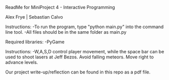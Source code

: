 ReadMe for MiniProject 4 - Interactive Programming

Alex Frye | Sebastian Calvo

Instructions:
-To run the program, type "python main.py" into the command line tool. 
-All files should be in the same folder as main.py

Required libraries:
-PyGame

Instructions: 
-W,A,S,D control player movement, while the space bar can be used to shoot lasers at Jeff Bezos. Avoid falling meteors. Move right to advance levels.



Our project write-up/reflection can be found in this repo as a pdf file.
